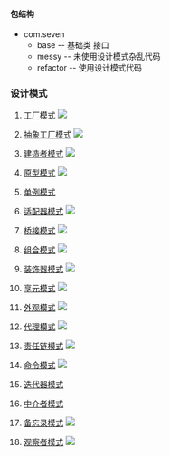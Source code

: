 #### 包结构
* com.seven
    * base -- 基础类 接口
    * messy -- 未使用设计模式杂乱代码
    * refactor -- 使用设计模式代码


### 设计模式
1. [工厂模式](https://bugstack.cn/itstack-demo-design/2020/05/20/%E9%87%8D%E5%AD%A6Java%E8%AE%BE%E8%AE%A1%E6%A8%A1%E5%BC%8F-%E5%AE%9E%E6%88%98%E5%B7%A5%E5%8E%82%E6%96%B9%E6%B3%95%E6%A8%A1%E5%BC%8F.html) 
![](./img/factory.png)

2. [抽象工厂模式](https://bugstack.cn/itstack-demo-design/2020/05/24/%E9%87%8D%E5%AD%A6Java%E8%AE%BE%E8%AE%A1%E6%A8%A1%E5%BC%8F-%E6%8A%BD%E8%B1%A1%E5%B7%A5%E5%8E%82%E6%A8%A1%E5%BC%8F.html)
![](./img/abstract_factory.png)

3. [建造者模式](https://bugstack.cn/itstack-demo-design/2020/05/26/%E9%87%8D%E5%AD%A6Java%E8%AE%BE%E8%AE%A1%E6%A8%A1%E5%BC%8F-%E5%AE%9E%E6%88%98%E5%BB%BA%E9%80%A0%E8%80%85%E6%A8%A1%E5%BC%8F.html)
![](./img/builder.png)

4. [原型模式](https://bugstack.cn/itstack-demo-design/2020/05/28/%E9%87%8D%E5%AD%A6-Java-%E8%AE%BE%E8%AE%A1%E6%A8%A1%E5%BC%8F-%E5%AE%9E%E6%88%98%E5%8E%9F%E5%9E%8B%E6%A8%A1%E5%BC%8F.html)
![](./img/prototype.png)

5. [单例模式](https://bugstack.cn/itstack-demo-design/2020/05/31/%E9%87%8D%E5%AD%A6-Java-%E8%AE%BE%E8%AE%A1%E6%A8%A1%E5%BC%8F-%E5%AE%9E%E6%88%98%E5%8D%95%E4%BE%8B%E6%A8%A1%E5%BC%8F.html)

6. [适配器模式](https://bugstack.cn/itstack-demo-design/2020/06/02/%E9%87%8D%E5%AD%A6-Java-%E8%AE%BE%E8%AE%A1%E6%A8%A1%E5%BC%8F-%E9%80%82%E9%85%8D%E5%99%A8%E6%A8%A1%E5%BC%8F.html)
![](./img/Adapter.png)

7. [桥接模式](https://bugstack.cn/itstack-demo-design/2020/06/04/%E9%87%8D%E5%AD%A6-Java-%E8%AE%BE%E8%AE%A1%E6%A8%A1%E5%BC%8F-%E5%AE%9E%E6%88%98%E6%A1%A5%E6%8E%A5%E6%A8%A1%E5%BC%8F.html)
![](./img/bridge.png)

8. [组合模式](https://bugstack.cn/itstack-demo-design/2020/06/08/%E9%87%8D%E5%AD%A6-Java-%E8%AE%BE%E8%AE%A1%E6%A8%A1%E5%BC%8F-%E5%AE%9E%E6%88%98%E7%BB%84%E5%90%88%E6%A8%A1%E5%BC%8F.html)
![](./img/composite.png)

9. [装饰器模式](https://bugstack.cn/itstack-demo-design/2020/06/09/%E9%87%8D%E5%AD%A6-Java-%E8%AE%BE%E8%AE%A1%E6%A8%A1%E5%BC%8F-%E5%AE%9E%E6%88%98%E8%A3%85%E9%A5%B0%E5%99%A8%E6%A8%A1%E5%BC%8F.html)
![](./img/decorator.png)

10. [享元模式](https://bugstack.cn/itstack-demo-design/2020/06/14/%E9%87%8D%E5%AD%A6-Java-%E8%AE%BE%E8%AE%A1%E6%A8%A1%E5%BC%8F-%E5%AE%9E%E6%88%98%E4%BA%AB%E5%85%83%E6%A8%A1%E5%BC%8F.html)
![](./img/flyweight.png)

11. [外观模式](https://bugstack.cn/itstack-demo-design/2020/06/11/%E9%87%8D%E5%AD%A6-Java-%E8%AE%BE%E8%AE%A1%E6%A8%A1%E5%BC%8F-%E5%AE%9E%E6%88%98%E5%A4%96%E8%A7%82%E6%A8%A1%E5%BC%8F.html)
![](./img/facade.png)

12. [代理模式](https://bugstack.cn/itstack-demo-design/2020/06/16/%E9%87%8D%E5%AD%A6-Java-%E8%AE%BE%E8%AE%A1%E6%A8%A1%E5%BC%8F-%E5%AE%9E%E6%88%98%E4%BB%A3%E7%90%86%E6%A8%A1%E5%BC%8F.html)
![](./img/proxy.png)

13. [责任链模式](https://bugstack.cn/itstack-demo-design/2020/06/18/%E9%87%8D%E5%AD%A6-Java-%E8%AE%BE%E8%AE%A1%E6%A8%A1%E5%BC%8F-%E5%AE%9E%E6%88%98%E8%B4%A3%E4%BB%BB%E9%93%BE%E6%A8%A1%E5%BC%8F.html)
![](./img/chainOfResponsibility.png)

14. [命令模式](https://bugstack.cn/itstack-demo-design/2020/06/21/%E9%87%8D%E5%AD%A6-Java-%E8%AE%BE%E8%AE%A1%E6%A8%A1%E5%BC%8F-%E5%AE%9E%E6%88%98%E5%91%BD%E4%BB%A4%E6%A8%A1%E5%BC%8F.html)
![](./img/command.png)

15. [迭代器模式](https://bugstack.cn/itstack-demo-design/2020/06/23/%E9%87%8D%E5%AD%A6-Java-%E8%AE%BE%E8%AE%A1%E6%A8%A1%E5%BC%8F-%E5%AE%9E%E6%88%98%E8%BF%AD%E4%BB%A3%E5%99%A8%E6%A8%A1%E5%BC%8F.html)

16. [中介者模式](https://bugstack.cn/itstack-demo-design/2020/06/27/%E9%87%8D%E5%AD%A6-Java-%E8%AE%BE%E8%AE%A1%E6%A8%A1%E5%BC%8F-%E5%AE%9E%E6%88%98%E4%B8%AD%E4%BB%8B%E8%80%85%E6%A8%A1%E5%BC%8F.html)

17. [备忘录模式](https://bugstack.cn/itstack-demo-design/2020/06/28/%E9%87%8D%E5%AD%A6-Java-%E8%AE%BE%E8%AE%A1%E6%A8%A1%E5%BC%8F-%E5%AE%9E%E6%88%98%E5%A4%87%E5%BF%98%E5%BD%95%E6%A8%A1%E5%BC%8F.html)
![](./img/memento.png)

18. [观察者模式](https://bugstack.cn/itstack-demo-design/2020/06/30/%E9%87%8D%E5%AD%A6-Java-%E8%AE%BE%E8%AE%A1%E6%A8%A1%E5%BC%8F-%E5%AE%9E%E6%88%98%E8%A7%82%E5%AF%9F%E8%80%85%E6%A8%A1%E5%BC%8F.html)
![](./img/observer.png)










